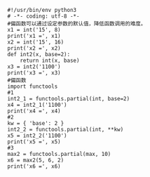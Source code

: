 


    #!/usr/bin/env python3
    # -*- coding: utf-8 -*-
    #偏函数可以通过设定参数的默认值，降低函数调用的难度。
    x1 = int('15', 8)
    print('x1 =', x1)
    x2 = int('15', 16)
    print('x2 =', x2)
    def int2(x, base=2):
        return int(x, base)
    x3 = int2('1100')
    print('x3 =', x3)
    #偏函数
    import functools
    #1
    int2_1 = functools.partial(int, base=2)
    x4 = int2_1('1100')
    print('x4 =', x4)
    #2
    kw = { 'base': 2 }
    int2_2 = functools.partial(int, **kw)
    x5 = int2_2('1100')
    print('x5 =', x5)
    #3
    max2 = functools.partial(max, 10)
    x6 = max2(5, 6, 2)
    print('x6 =', x6)